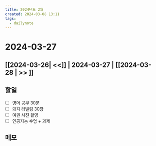 ```yaml
---
title: 2024년도 2월
created: 2024-03-08 13:11
tags:
  - dailynote
---
```

# 2024-03-27
## [[2024-03-26| <<]] | 2024-03-27 | [[2024-03-28 | >> ]]

## 할일
- [ ] 영어 공부 30분
- [ ] 돼지 라벨링 30장
- [ ] 여권 사진 촬영
- [ ] 인공지능 수업 + 과제

## 메모

